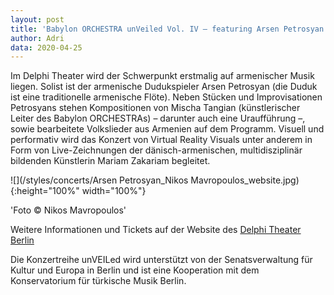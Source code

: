 ```yaml
---
layout: post
title: 'Babylon ORCHESTRA unVeiled Vol. IV – featuring Arsen Petrosyan am 25. April 2020 im Delphi Theater Berlin'
author: Adri
data: 2020-04-25
---
```


Im Delphi Theater wird der Schwerpunkt erstmalig auf armenischer Musik liegen. 
Solist ist der armenische Dudukspieler Arsen Petrosyan (die Duduk ist eine traditionelle armenische Flöte). 
Neben Stücken und Improvisationen Petrosyans stehen Kompositionen von Mischa Tangian (künstlerischer Leiter des Babylon ORCHESTRAs) – darunter auch eine Uraufführung –, sowie bearbeitete Volkslieder aus Armenien auf dem Programm. 
Visuell und performativ wird das Konzert von Virtual Reality Visuals unter anderem in Form von Live-Zeichnungen der dänisch-armenischen, multidisziplinär bildenden Künstlerin Mariam Zakariam begleitet.

![](/styles/concerts/Arsen Petrosyan_Nikos Mavropoulos_website.jpg){:height="100%" width="100%"}


'Foto © Nikos Mavropoulos'

Weitere Informationen und Tickets auf der Website des [Delphi Theater Berlin](https://theater-im-delphi.de/programm/?prod=40)

Die Konzertreihe unVEILed wird unterstützt von der Senatsverwaltung für Kultur und Europa in Berlin und ist eine Kooperation mit dem Konservatorium für türkische Musik Berlin.
